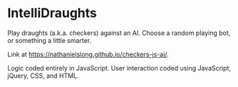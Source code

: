 # IntelliDraughts

Play draughts (a.k.a. checkers) against an AI. Choose a random playing bot, or something a little smarter.

Link at https://nathanielslong.github.io/checkers-js-ai/.

Logic coded entirely in JavaScript. User interaction coded using JavaScript, jQuery, CSS, and HTML.
